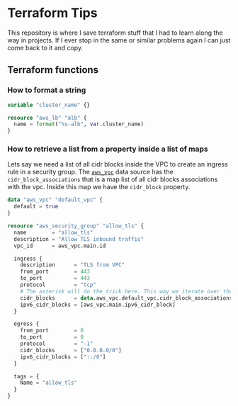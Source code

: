 # Terraform Tips

This repository is where I save terraform stuff that I had to learn along the way in projects. If I ever stop in the same or similar problems again I can just come back to it and copy.

## Terraform functions

### How to format a string

```terraform
variable "cluster_name" {}

resource "aws_lb" "alb" {
  name = format("%s-alb", var.cluster_name)
}
```

### How to retrieve a list from a property inside a list of maps

Lets say we need a list of all cidr blocks inside the VPC to create an ingress rule in a security group. The [`aws_vpc`](https://registry.terraform.io/providers/hashicorp/aws/latest/docs/data-sources/vpc#attributes-reference) data source has the `cidr_block_associations` that is a map list of all cidr blocks associations with the vpc. Inside this map we have the `cidr_block` property.

```terraform
data "aws_vpc" "default_vpc" {
  default = true
}

resource "aws_security_group" "allow_tls" {
  name        = "allow_tls"
  description = "Allow TLS inbound traffic"
  vpc_id      = aws_vpc.main.id

  ingress {
    description      = "TLS from VPC"
    from_port        = 443
    to_port          = 443
    protocol         = "tcp"
    # The asterisk will do the trick here. This way we iterate over the associations and return all cidr blocks inside them.
    cidr_blocks      = data.aws_vpc.default_vpc.cidr_block_associations[*].cidr_block 
    ipv6_cidr_blocks = [aws_vpc.main.ipv6_cidr_block]
  }

  egress {
    from_port        = 0
    to_port          = 0
    protocol         = "-1"
    cidr_blocks      = ["0.0.0.0/0"]
    ipv6_cidr_blocks = ["::/0"]
  }

  tags = {
    Name = "allow_tls"
  }
}
```